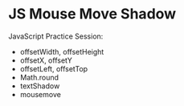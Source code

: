 # JS Mouse Move Shadow

JavaScript Practice Session:

- offsetWidth, offsetHeight
- offsetX, offsetY
- offsetLeft, offsetTop
- Math.round
- textShadow
- mousemove
